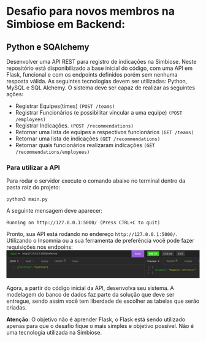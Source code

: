 # Desafio para novos membros na Simbiose em Backend: 
## Python e SQAlchemy

Desenvolver uma API REST para registro de indicações na Simbiose. Neste repositório está
disponibilizado a base inicial do código, com uma API em Flask, funcional e com os endpoints
definidos porém sem nenhuma resposta válida. 
As seguintes tecnologias devem ser utilizadas: Python, MySQL e SQL Alchemy.
O sistema deve ser capaz de realizar as seguintes ações:
- Registrar Equipes(times) `(POST /teams)`
- Registrar Funcionários (e possibilitar vincular a uma equipe) `(POST /employees)`
- Registrar Indicações. `(POST /recommendations)`
- Retornar uma lista de equipes e respectivos funcionários `(GET /teams)`
- Retornar uma lista de indicações `(GET /recommendations)`
- Retornar quais funcionários realizaram indicações `(GET /recommendations/employees)`


### Para utilizar a API
Para rodar o servidor execute o comando abaixo no terminal dentro da pasta raíz do projeto:
```
python3 main.py
```
A seguinte mensagem deve aparecer:
```
Running on http://127.0.0.1:5000/ (Press CTRL+C to quit)
```

Pronto, sua API está rodando no endereço `http://127.0.0.1:5000/`. Utilizando o Insomnia ou a sua
ferramenta de preferência você pode fazer requisições nos endpoins:
![Exemplo de requisição](request_example.png)

Agora, a partir do código inicial da API, desenvolva seu sistema. A modelagem do banco de
dados faz parte da solução que deve ser entregue, sendo assim você tem liberdade de escolher as 
tabelas que serão criadas.


**Atenção**: O objetivo não é aprender Flask, o Flask está sendo utilizado apenas para que
o desafio fique o mais simples e objetivo possível. Não é uma tecnologia utilizada na Simbiose.
